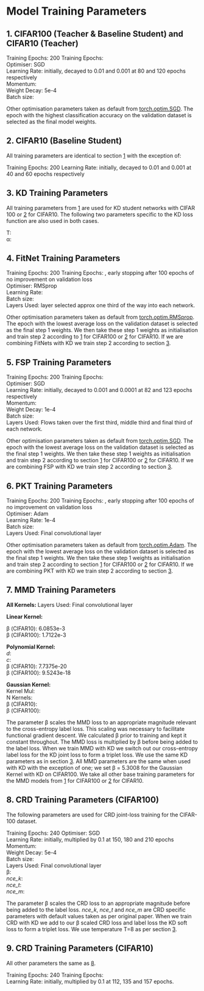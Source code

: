 # Model Training Parameters

## 1. CIFAR100 (Teacher & Baseline Student) and CIFAR10 (Teacher)

Training Epochs: 200 Training Epochs:  
Optimiser: SGD  
Learning Rate: initially, decayed to 0.01 and 0.001 at 80 and 120 epochs
respectively  
Momentum:  
Weight Decay: 5e-4  
Batch size:

Other optimisation parameters taken as default from [torch.optim.SGD](https://pytorch.org/docs/stable/optim.html). The epoch with the highest classification accuracy on the validation dataset is selected as the final model weights.

## 2. CIFAR10 (Baseline Student)

All training parameters are identical to section [1](#1-cifar100-teacher--baseline-student-and-cifar10-teacher) with the exception of:

Training Epochs: 200
Learning Rate: initially, decayed to 0.01 and 0.001 at 40 and 60 epochs respectively

## 3. KD Training Parameters

All training parameters from [1](#1-cifar100-teacher--baseline-student-and-cifar10-teacher) are used for KD student networks with CIFAR 100 or [2](#2-cifar10-baseline-student) for CIFAR10. The following two parameters specific to the KD loss function are also used in both cases.

T:  
α:

## 4. FitNet Training Parameters

Training Epochs: 200 Training Epochs: , early stopping after 100 epochs of no improvement on validation loss  
Optimiser: RMSprop  
Learning Rate:  
Batch size:  
Layers Used: layer selected approx one third of the way into each network.

Other optimisation parameters taken as default from [torch.optim.RMSprop](https://pytorch.org/docs/stable/optim.html). The epoch with the lowest average loss on the validation dataset is selected as the final step 1 weights. We then take these step 1 weights as initialisation and train step 2 according to [1](#1-cifar100-teacher--baseline-student-and-cifar10-teacher) for CIFAR100 or [2](#2-cifar10-baseline-student) for CIFAR10. If we are combining FitNets with KD we train step 2 according to section [3](#3-kd-training-parameters).

## 5. FSP Training Parameters

Training Epochs: 200 Training Epochs:  
Optimiser: SGD  
Learning Rate: initially, decayed to 0.001 and 0.0001 at 82 and 123 epochs respectively  
Momentum:  
Weight Decay: 1e-4  
Batch size:  
Layers Used: Flows taken over the first third, middle third and final third of each network.

Other optimisation parameters taken as default from [torch.optim.SGD](https://pytorch.org/docs/stable/optim.html). The epoch with the lowest average loss on the validation dataset is selected as the final step 1 weights. We then take these step 1 weights as initialisation and train step 2 according to section [1](#1-cifar100-teacher--baseline-student-and-cifar10-teacher) for CIFAR100 or [2](#2-cifar10-baseline-student) for CIFAR10. If we are combining FSP with KD we train step 2 according to section [3](#3-kd-training-parameters).

## 6. PKT Training Parameters

Training Epochs: 200 Training Epochs: , early stopping after 100 epochs of no improvement on validation loss  
Optimiser: Adam  
Learning Rate: 1e-4  
Batch size:  
Layers Used: Final convolutional layer

Other optimisation parameters taken as default from [torch.optim.Adam](https://pytorch.org/docs/stable/optim.html). The epoch with the lowest average loss on the validation dataset is selected as the final step 1 weights. We then take these step 1 weights as initialisation and train step 2 according to section [1](#1-cifar100-teacher--baseline-student-and-cifar10-teacher) for CIFAR100 or [2](#2-cifar10-baseline-student) for CIFAR10. If we are combining PKT with KD we train step 2 according to section [3](#3-kd-training-parameters).

## 7. MMD Training Parameters

**All Kernels:** 
Layers Used: Final convolutional layer

**Linear Kernel:**  

β (CIFAR10): 6.0853e-3  
β (CIFAR100): 1.7122e-3  
  
**Polynomial Kernel:**  
*d*:  
*c*:  
β (CIFAR10): 7.7375e-20  
β (CIFAR100): 9.5243e-18  
  
**Gaussian Kernel:**  
Kernel Mul:  
N Kernels:  
β (CIFAR10):  
β (CIFAR100):

The parameter β scales the MMD loss to an appropriate magnitude relevant to the cross-entropy label loss. This scaling was necessary to facilitate functional gradient descent. We calculated β prior to training and kept it constant throughout. The MMD loss is multiplied by β before being added to the label loss. When we train MMD with KD we switch out our cross-entropy label loss for the KD joint loss to form a triplet loss. We use the same KD parameters as in section [3](#3-kd-training-parameters). All MMD parameters are the same when used with KD with the exception of one; we set β = 5.3008 for the Gaussian Kernel with KD on CIFAR100. We take all other base training parameters for the MMD models from [1](#1-cifar100-teacher--baseline-student-and-cifar10-teacher) for CIFAR100 or [2](#2-cifar10-baseline-student) for CIFAR10. 

## 8. CRD Training Parameters (CIFAR100)

The following parameters are used for CRD joint-loss training for the CIFAR-100 dataset. 

Training Epochs: 240
Optimiser: SGD  
Learning Rate: initially, multiplied by 0.1 at 150, 180 and 210 epochs  
Momentum:  
Weight Decay: 5e-4  
Batch size:  
Layers Used: Final convolutional layer  
β:  
*nce_k*:  
*nce_t*:  
*nce_m*:

The parameter β scales the CRD loss to an appropriate magnitude before being added to the label loss. *nce_k*, *nce_t* and *nce_m* are CRD specific parameters with default values taken as per original paper. When we train CRD with KD we add to our β scaled CRD loss and label loss the KD soft loss to form a triplet loss. We use temperature T=8 as per section [3](#3-kd-training-parameters).


## 9. CRD Training Parameters (CIFAR10)

All other parameters the same as [8](#8-crd-training-parameters-cifar100).

Training Epochs: 240 Training Epochs:  
Learning Rate: initially, multiplied by 0.1 at 112, 135 and 157 epochs.

